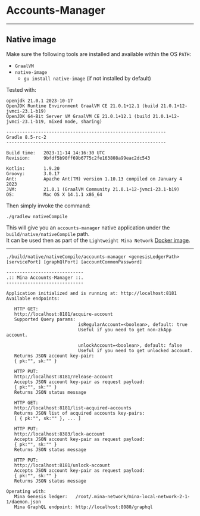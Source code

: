 # Accounts-Manager

---

## Native image

Make sure the following tools are installed and available within the OS `PATH`:

- `GraalVM`
- `native-image`
    - `gu install native-image` (if not installed by default)

Tested with:

```shell
openjdk 21.0.1 2023-10-17
OpenJDK Runtime Environment GraalVM CE 21.0.1+12.1 (build 21.0.1+12-jvmci-23.1-b19)
OpenJDK 64-Bit Server VM GraalVM CE 21.0.1+12.1 (build 21.0.1+12-jvmci-23.1-b19, mixed mode, sharing)

------------------------------------------------------------
Gradle 8.5-rc-2
------------------------------------------------------------

Build time:   2023-11-14 14:16:30 UTC
Revision:     9bfdf5b90ff69b6775c2fe163808a99eac2dc543

Kotlin:       1.9.20
Groovy:       3.0.17
Ant:          Apache Ant(TM) version 1.10.13 compiled on January 4 2023
JVM:          21.0.1 (GraalVM Community 21.0.1+12-jvmci-23.1-b19)
OS:           Mac OS X 14.1.1 x86_64
```

Then simply invoke the command:

```shell
./gradlew nativeCompile
```

This will give you an `accounts-manager` native application under the `build/native/nativeCompile` path.  
It can be used then as part of
the `Lightweight Mina Network` [Docker image](https://hub.docker.com/r/o1labs/mina-local-network).

---

```shell
./build/native/nativeCompile/accounts-manager <genesisLedgerPath> [servicePort] [graphQlPort] [accountCommonPassword]

-----------------------------
.:: Mina Accounts-Manager ::.
-----------------------------

Application initialized and is running at: http://localhost:8181
Available endpoints:

   HTTP GET:
   http://localhost:8181/acquire-account
   Supported Query params:
                           isRegularAccount=<boolean>, default: true
                           Useful if you need to get non-zkApp account.

                           unlockAccount=<boolean>, default: false
                           Useful if you need to get unlocked account.
   Returns JSON account key-pair:
   { pk:"", sk:"" }

   HTTP PUT:
   http://localhost:8181/release-account
   Accepts JSON account key-pair as request payload:
   { pk:"", sk:"" }
   Returns JSON status message

   HTTP GET:
   http://localhost:8181/list-acquired-accounts
   Returns JSON list of acquired accounts key-pairs:
   [ { pk:"", sk:"" }, ... ]

   HTTP PUT:
   http://localhost:8383/lock-account
   Accepts JSON account key-pair as request payload:
   { pk:"", sk:"" }
   Returns JSON status message

   HTTP PUT:
   http://localhost:8181/unlock-account
   Accepts JSON account key-pair as request payload:
   { pk:"", sk:"" }
   Returns JSON status message

Operating with:
   Mina Genesis ledger:   /root/.mina-network/mina-local-network-2-1-1/daemon.json
   Mina GraphQL endpoint: http://localhost:8080/graphql
```
